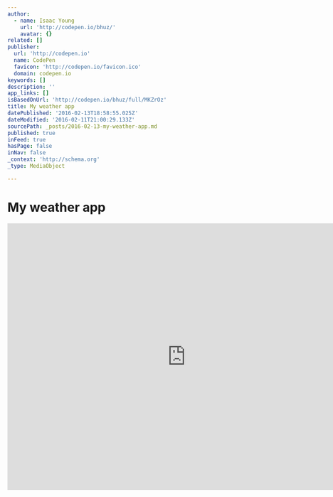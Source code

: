 ```yaml
---
author:
  - name: Isaac Young
    url: 'http://codepen.io/bhuz/'
    avatar: {}
related: []
publisher:
  url: 'http://codepen.io'
  name: CodePen
  favicon: 'http://codepen.io/favicon.ico'
  domain: codepen.io
keywords: []
description: ''
app_links: []
isBasedOnUrl: 'http://codepen.io/bhuz/full/MKZrOz'
title: My weather app
datePublished: '2016-02-13T18:58:55.025Z'
dateModified: '2016-02-11T21:00:29.133Z'
sourcePath: _posts/2016-02-13-my-weather-app.md
published: true
inFeed: true
hasPage: false
inNav: false
_context: 'http://schema.org'
_type: MediaObject

---
```

# My weather app

<iframe src="http://cdn.embedly.com/widgets/media.html?src=https%3A%2F%2Fcodepen.io%2Fbhuz%2Fembed%2Fpreview%2FMKZrOz%3Fheight%3D600%26slug-hash%3DMKZrOz%26default-tab%3Dresult%26host%3Dhttp%253A%252F%252Fcodepen.io&amp;url=http%3A%2F%2Fcodepen.io%2Fbhuz%2Ffull%2FMKZrOz&amp;image=https%3A%2F%2Fs3-us-west-2.amazonaws.com%2Fi.cdpn.io%2F485873.MKZrOz.small.432e15ce-099e-4e4b-9df5-428fea92a216.png&amp;key=b7d04c9b404c499eba89ee7072e1c4f7&amp;type=text%2Fhtml&amp;schema=codepen" width="800" height="600" scrolling="no" frameborder="0" allowfullscreen="allowfullscreen" style=""></iframe>